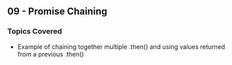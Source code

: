 ## 09 - Promise Chaining

### Topics Covered

- Example of chaining together multiple .then() and using values returned from a previous .then()
